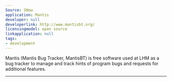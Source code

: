 ```yaml
---
Source: SNow
application: Mantis
developer: null
developerlink: http://www.mantisbt.org/
licensingmodel: open source
linkapplication: null
tags:
- development
---
```

Mantis (Mantis Bug Tracker, MantisBT) is free software used at LHM as a bug tracker to manage and track hints of program bugs and requests for additional features.


---

